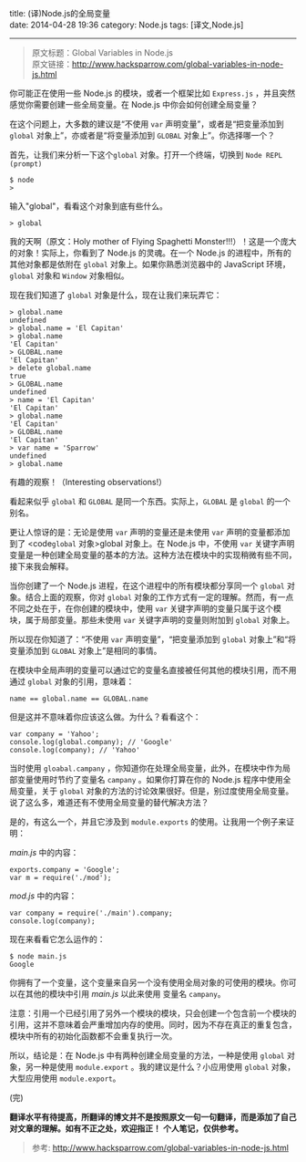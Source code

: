 title: (译)Node.js的全局变量    
date: 2014-04-28 19:36
category: Node.js
tags: [译文,Node.js]

---
>原文标题：Global Variables in Node.js  
 原文链接：[http://www.hacksparrow.com/global-variables-in-node-js.html
](http://www.hacksparrow.com/global-variables-in-node-js.html)

<!--more-->

你可能正在使用一些 Node.js 的模块，或者一个框架比如 <code>Express.js</code> ，并且突然感觉你需要创建一些全局变量。在 Node.js 中你会如何创建全局变量？

在这个问题上，大多数的建议是“不使用 <code>var</code> 声明变量”，或者是“把变量添加到 <code>global</code> 对象上”，亦或者是“将变量添加到 <code>GLOBAL</code> 对象上”。你选择哪一个？

首先，让我们来分析一下这个<code>global</code> 对象。打开一个终端，切换到 <code>Node REPL (prompt)</code> 

    $ node
    >
    
输入"global"，看看这个对象到底有些什么。

    > global
    
我的天啊（原文：Holy mother of Flying Spaghetti Monster!!!）！这是一个庞大的对象！实际上，你看到了 Node.js 的灵魂。在一个 Node.js 的进程中，所有的其他对象都是依附在 <code>global</code> 对象上。如果你熟悉浏览器中的 JavaScript 环境，<code>global</code> 对象和 <code>Window</code> 对象相似。

现在我们知道了 <code>global</code> 对象是什么，现在让我们来玩弄它：

    > global.name
    undefined
    > global.name = 'El Capitan'
    > global.name
    'El Capitan'
    > GLOBAL.name
    'El Capitan'
    > delete global.name
    true
    > GLOBAL.name
    undefined
    > name = 'El Capitan'
    'El Capitan'
    > global.name
    'El Capitan'
    > GLOBAL.name
    'El Capitan'
    > var name = 'Sparrow'
    undefined
    > global.name
    
有趣的观察！（Interesting observations!）

看起来似乎 <code>global</code> 和 <code>GLOBAL</code> 是同一个东西。实际上，<code>GLOBAL</code> 是 <code>global</code> 的一个别名。

更让人惊讶的是：无论是使用 <code>var</code> 声明的变量还是未使用 <code>var</code> 声明的变量都添加到了 <code<code>global</code> 对象>global</code> 对象上。在 Node.js 中，不使用 <code>var</code> 关键字声明变量是一种创建全局变量的基本的方法。这种方法在模块中的实现稍微有些不同，接下来我会解释。

当你创建了一个 Node.js 进程，在这个进程中的所有模块都分享同一个  <code>global</code> 对象。结合上面的观察，你对 <code>global</code> 对象的工作方式有一定的理解。然而，有一点不同之处在于，在你创建的模块中，使用 <code>var</code> 关键字声明的变量只属于这个模块，属于局部变量。那些未使用 <code>var</code> 关键字声明的变量则附加到 <code>global</code> 对象上。

所以现在你知道了：“不使用 <code>var</code> 声明变量”，“把变量添加到 <code>global</code> 对象上”和“将变量添加到 <code>GLOBAL</code> 对象上”是相同的事情。

在模块中全局声明的变量可以通过它的变量名直接被任何其他的模块引用，而不用通过 <code>global</code> 对象的引用，意味着：

    name == global.name == GLOBAL.name
    
但是这并不意味着你应该这么做。为什么？看看这个：

    var company = 'Yahoo';
    console.log(global.company); // 'Google'
    console.log(company); // 'Yahoo'
    
当时使用  <code>gloabal.campany</code> ，你知道你在处理全局变量，此外，在模块中作为局部变量使用时节约了变量名 <code>campany</code> 。如果你打算在你的 Node.js 程序中使用全局变量，关于 <code>global</code> 对象的方法的讨论效果很好。但是，别过度使用全局变量。说了这么多，难道还有不使用全局变量的替代解决方法？

是的，有这么一个，并且它涉及到  <code>module.exports</code> 的使用。让我用一个例子来证明：

*main.js* 中的内容：

    exports.company = 'Google';
    var m = require('./mod');
    
*mod.js* 中的内容：

    var company = require('./main').company;
    console.log(company);
    
现在来看看它怎么运作的：

    $ node main.js
    Google

你拥有了一个变量，这个变量来自另一个没有使用全局对象的可使用的模块。你可以在其他的模块中引用 *main.js* 以此来使用 变量名  <code>campany</code>。

注意：引用一个已经引用了另外一个模块的模块，只会创建一个包含前一个模块的引用，这并不意味着会严重增加内存的使用。同时，因为不存在真正的重复包含，模块中所有的初始化函数都不会重复执行一次。

所以，结论是：在 Node.js 中有两种创建全局变量的方法，一种是使用 <code>global</code> 对象，另一种是使用 <code>module.export</code> 。我的建议是什么？小应用使用 <code>global</code> 对象，大型应用使用 <code>module.export</code>。

(完)

**翻译水平有待提高，所翻译的博文并不是按照原文一句一句翻译，而是添加了自己对文章的理解。如有不正之处，欢迎指正！**
**个人笔记，仅供参考。**
>参考: 
[http://www.hacksparrow.com/global-variables-in-node-js.html
](http://www.hacksparrow.com/global-variables-in-node-js.html)
